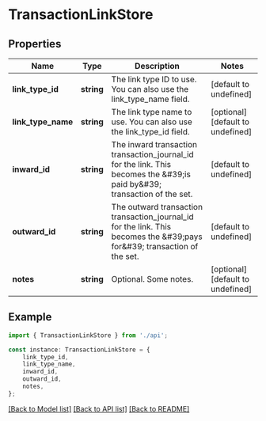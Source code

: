 # TransactionLinkStore


## Properties

Name | Type | Description | Notes
------------ | ------------- | ------------- | -------------
**link_type_id** | **string** | The link type ID to use. You can also use the link_type_name field. | [default to undefined]
**link_type_name** | **string** | The link type name to use. You can also use the link_type_id field. | [optional] [default to undefined]
**inward_id** | **string** | The inward transaction transaction_journal_id for the link. This becomes the \&#39;is paid by\&#39; transaction of the set. | [default to undefined]
**outward_id** | **string** | The outward transaction transaction_journal_id for the link. This becomes the \&#39;pays for\&#39; transaction of the set. | [default to undefined]
**notes** | **string** | Optional. Some notes. | [optional] [default to undefined]

## Example

```typescript
import { TransactionLinkStore } from './api';

const instance: TransactionLinkStore = {
    link_type_id,
    link_type_name,
    inward_id,
    outward_id,
    notes,
};
```

[[Back to Model list]](../README.md#documentation-for-models) [[Back to API list]](../README.md#documentation-for-api-endpoints) [[Back to README]](../README.md)
